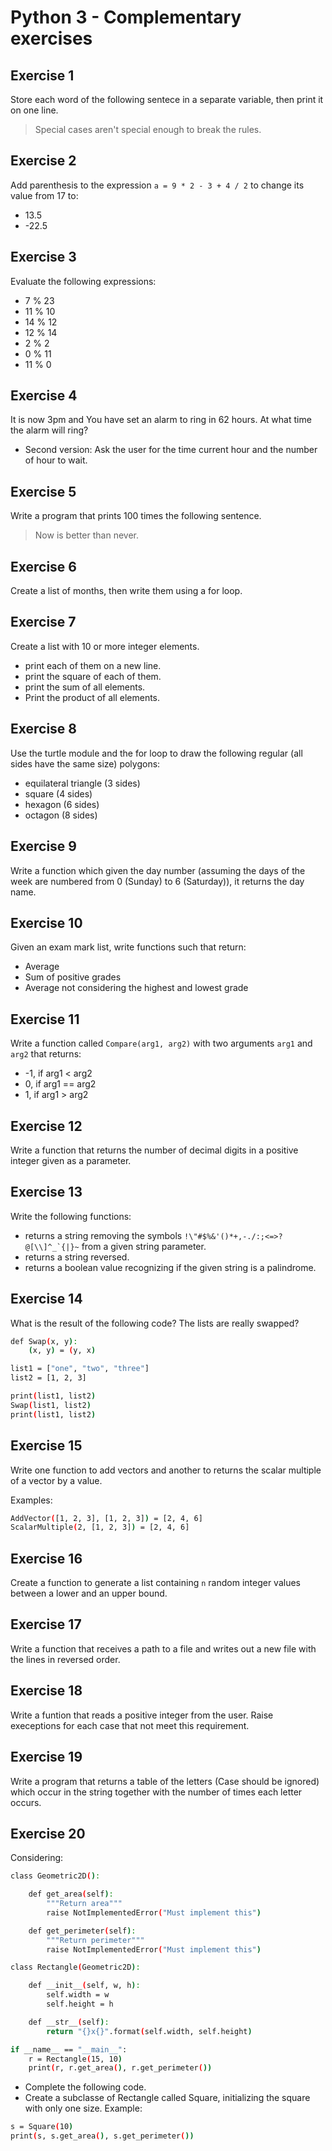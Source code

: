# Python 3 - Complementary exercises

## Exercise 1

Store each word of the following sentece in a separate variable, then print it on one line.
> Special cases aren't special enough to break the rules.

## Exercise 2

Add parenthesis to the expression ```a = 9 * 2 - 3 + 4 / 2``` to change its value from 17 to:

* 13.5
* -22.5

## Exercise 3

Evaluate the following expressions:

* 7 % 23
* 11 % 10
* 14 % 12
* 12 % 14
* 2 % 2
* 0 % 11
* 11 % 0

## Exercise 4

It is now 3pm and You have set an alarm to ring in 62 hours. At what time the alarm will ring?

* Second version: Ask the user for the time current hour and the number of hour to wait.

## Exercise 5

Write a program that prints 100 times the following sentence.
> Now is better than never.

## Exercise 6

Create a list of months, then write them using a for loop.

## Exercise 7

Create a list with 10 or more integer elements.

* print each of them on a new line.
* print the square of each of them.
* print the sum of all elements.
* Print the product of all elements.

## Exercise 8

Use the turtle module and the for loop to draw the following regular (all sides have the same size) polygons:

* equilateral triangle (3 sides)
* square (4 sides)
* hexagon (6 sides)
* octagon (8 sides)

## Exercise 9

Write a function which given the day number (assuming the days of the week are numbered from 0 (Sunday) to 6 (Saturday)), it returns the day name.

## Exercise 10

Given an exam mark list, write functions such that return:

* Average
* Sum of positive grades
* Average not considering the highest and lowest grade

## Exercise 11

Write a function called ```Compare(arg1, arg2)``` with two arguments ```arg1``` and ```arg2``` that returns:

* -1, if arg1 < arg2
* 0, if arg1 == arg2
* 1, if arg1 > arg2

## Exercise 12

Write a function that returns the number of decimal digits in a positive integer given as a parameter.

## Exercise 13

Write the following functions:

* returns a string removing the symbols ```!\"#$%&'()*+,-./:;<=>?@[\\]^_`{|}~``` from a given string parameter.
* returns a string reversed.
* returns a boolean value recognizing if the given string is a palindrome.

## Exercise 14

What is the result of the following code? The lists are really swapped?

```bash
def Swap(x, y):
    (x, y) = (y, x)

list1 = ["one", "two", "three"]
list2 = [1, 2, 3]

print(list1, list2)
Swap(list1, list2)
print(list1, list2)
```

## Exercise 15

Write one function to add vectors and another to returns the scalar multiple of a vector by a value.

Examples:

```bash
AddVector([1, 2, 3], [1, 2, 3]) = [2, 4, 6]
ScalarMultiple(2, [1, 2, 3]) = [2, 4, 6]
```

## Exercise 16

Create a function to generate a list containing ```n``` random integer values between a lower and an upper bound.

## Exercise 17

Write a function that receives a path to a file and writes out a new file with the lines in reversed order.

## Exercise 18

Write a funtion that reads a positive integer from the user. Raise execeptions for each case that not meet this requirement.

## Exercise 19

Write a program that returns a table of the letters (Case should be ignored) which occur in the string together with the number of times each letter occurs.

## Exercise 20

Considering:

```bash
class Geometric2D():

    def get_area(self):
        """Return area"""
        raise NotImplementedError("Must implement this")

    def get_perimeter(self):
        """Return perimeter"""
        raise NotImplementedError("Must implement this")

class Rectangle(Geometric2D):

    def __init__(self, w, h):
        self.width = w
        self.height = h

    def __str__(self):
        return "{}x{}".format(self.width, self.height)

if __name__ == "__main__":
    r = Rectangle(15, 10)
    print(r, r.get_area(), r.get_perimeter())

```

* Complete the following code.
* Create a subclasse of Rectangle called Square, initializing the square with only one size. Example:

```bash
s = Square(10)
print(s, s.get_area(), s.get_perimeter())
```
